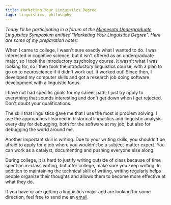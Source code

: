 ```yaml
---
title: Marketing Your Linguistics Degree
tags: linguistics, philosophy
---
```


*Today I'll be participating in a forum at the [Minnesota Undergraduate Linguistics Symposium](http://linguistics.mn/) entitled "Marketing Your Linguistics Degree". Here are some of my preparation notes:*

When I came to college, I wasn't sure exactly what I wanted to do. I was interested in cognitive science, but it isn't offered as an undergraduate major, so I took the introductory psychology course. It wasn't what I was looking for, so I then took the introductory linguistics course, with a plan to go on to neuroscience if it didn't work out. It worked out! Since then, I developed my computer skills and got a research job doing software development with a linguistic focus.

I have not had specific goals for my career path; I just try apply to everything that sounds interesting and don't get down when I get rejected. Don't doubt your qualifications.

The skill that linguistics gave me that I use the most is problem solving. I use the approaches I learned in historical linguistics and linguistic analysis every day for debugging, both for the software at my job, but also for debugging the world around me.

Another important skill is writing. Due to your writing skills, you shouldn't be afraid to apply for a job where you wouldn't be a subject-matter expert. You can work as a catalyst, documenting and pushing everyone else along.

During college, it is hard to justify writing outside of class because of time spent on in-class writing, but after college, make sure you keep writing. In addition to maintaining the technical skill of writing, writing regularly helps people organize their thoughts and allows them to become more effective at what they do.

If you have or are getting a linguistics major and are looking for some direction, feel free to send me an [email](mailto:mare0132@umn.edu).
